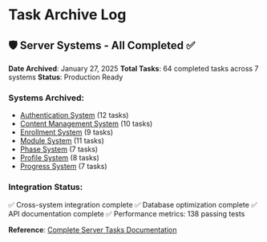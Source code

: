 # Task Archive Log

## 🛡️ Server Systems - All Completed ✅

**Date Archived**: January 27, 2025
**Total Tasks**: 64 completed tasks across 7 systems
**Status**: Production Ready

### Systems Archived:

- [Authentication System](./tasks/SERVER-COMPLETED-TASKS.md#-authentication-system--complete) (12 tasks)
- [Content Management System](./tasks/SERVER-COMPLETED-TASKS.md#-content-management-system--complete) (10 tasks)
- [Enrollment System](./tasks/SERVER-COMPLETED-TASKS.md#-enrollment-system--complete) (9 tasks)
- [Module System](./tasks/SERVER-COMPLETED-TASKS.md#-module-system--complete) (11 tasks)
- [Phase System](./tasks/SERVER-COMPLETED-TASKS.md#-phase-system--complete) (7 tasks)
- [Profile System](./tasks/SERVER-COMPLETED-TASKS.md#-profile-system--complete) (8 tasks)
- [Progress System](./tasks/SERVER-COMPLETED-TASKS.md#-progress-system--complete) (7 tasks)

### Integration Status:

✅ Cross-system integration complete
✅ Database optimization complete
✅ API documentation complete
✅ Performance metrics: 138 passing tests

**Reference**: [Complete Server Tasks Documentation](./tasks/SERVER-COMPLETED-TASKS.md)
